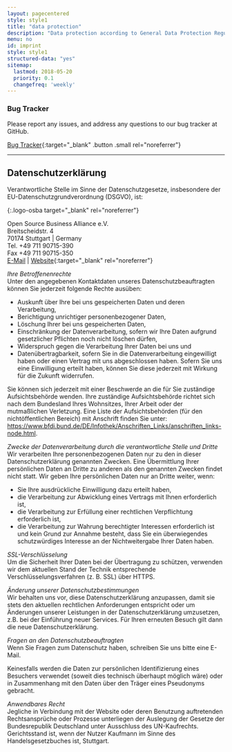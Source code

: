 ```yaml
---
layout: pagecentered
style: style1
title: "data protection"
description: "Data protection according to General Data Protection Regulation (GDPR)"
menu: no
id: imprint
style: style1
structured-data: "yes"
sitemap:
  lastmod: 2018-05-20
  priority: 0.1
  changefreq: 'weekly'
---
```


### Bug Tracker ###
Please report any issues, and address any questions to our bug tracker at GitHub.      
    
[Bug Tracker](https://github.com/iridium-browser/tracker/issues "Bug Tracker at GitHub"){:target="_blank" .button .small rel="noreferrer"}     

----
   
   
Datenschutzerklärung
----------------------

Verantwortliche Stelle im Sinne der Datenschutzgesetze, insbesondere der EU-Datenschutzgrundverordnung (DSGVO), ist:     
     
[ ](https://osb-alliance.de "OSBA Website"){:.logo-osba target="_blank" rel="noreferrer"}

Open Source Business Alliance e.V.   
Breitscheidstr. 4  
70174 Stuttgart | Germany  
Tel. +49 711 90715-390  
Fax +49 711 90715-350  
[E-Mail](mailto:wg-iridium@osb-alliance.com "send e-mail") | [Website](https://www.osb-alliance.com "visit website"){:target="_blank" rel="noreferrer"}     

*Ihre Betroffenenrechte*    
Unter den angegebenen Kontaktdaten unseres Datenschutzbeauftragten können Sie jederzeit folgende Rechte ausüben:    
- Auskunft über Ihre bei uns gespeicherten Daten und deren Verarbeitung,
- Berichtigung unrichtiger personenbezogener Daten,
- Löschung Ihrer bei uns gespeicherten Daten,
- Einschränkung der Datenverarbeitung, sofern wir Ihre Daten aufgrund gesetzlicher Pflichten noch nicht löschen dürfen,
- Widerspruch gegen die Verarbeitung Ihrer Daten bei uns und
- Datenübertragbarkeit, sofern Sie in die Datenverarbeitung eingewilligt haben oder einen Vertrag mit uns abgeschlossen haben.
Sofern Sie uns eine Einwilligung erteilt haben, können Sie diese jederzeit mit Wirkung für die Zukunft widerrufen.    
     
Sie können sich jederzeit mit einer Beschwerde an die für Sie zuständige Aufsichtsbehörde wenden. Ihre zuständige Aufsichtsbehörde richtet sich nach dem Bundesland Ihres Wohnsitzes, Ihrer Arbeit oder der mutmaßlichen Verletzung. Eine Liste der Aufsichtsbehörden (für den nichtöffentlichen Bereich) mit Anschrift finden Sie unter: https://www.bfdi.bund.de/DE/Infothek/Anschriften_Links/anschriften_links-node.html.    
    
*Zwecke der Datenverarbeitung durch die verantwortliche Stelle und Dritte*    
Wir verarbeiten Ihre personenbezogenen Daten nur zu den in dieser Datenschutzerklärung genannten Zwecken. Eine Übermittlung Ihrer persönlichen Daten an Dritte zu anderen als den genannten Zwecken findet nicht statt. Wir geben Ihre persönlichen Daten nur an Dritte weiter, wenn:    
- Sie Ihre ausdrückliche Einwilligung dazu erteilt haben,
- die Verarbeitung zur Abwicklung eines Vertrags mit Ihnen erforderlich ist,
- die Verarbeitung zur Erfüllung einer rechtlichen Verpflichtung erforderlich ist,
- die Verarbeitung zur Wahrung berechtigter Interessen erforderlich ist und kein Grund zur Annahme besteht, dass Sie ein überwiegendes schutzwürdiges Interesse an der Nichtweitergabe Ihrer Daten haben.
   
*SSL-Verschlüsselung*    
Um die Sicherheit Ihrer Daten bei der Übertragung zu schützen, verwenden wir dem aktuellen Stand der Technik entsprechende Verschlüsselungsverfahren (z. B. SSL) über HTTPS.    
    
*Änderung unserer Datenschutzbestimmungen*    
Wir behalten uns vor, diese Datenschutzerklärung anzupassen, damit sie stets den aktuellen rechtlichen Anforderungen entspricht oder um Änderungen unserer Leistungen in der Datenschutzerklärung umzusetzen, z.B. bei der Einführung neuer Services. Für Ihren erneuten Besuch gilt dann die neue Datenschutzerklärung.

*Fragen an den Datenschutzbeauftragten*    
Wenn Sie Fragen zum Datenschutz haben, schreiben Sie uns bitte eine E-Mail.    

Keinesfalls werden die Daten zur persönlichen Identifizierung eines Besuchers verwendet (soweit dies technisch überhaupt möglich wäre) oder in Zusammenhang mit den Daten über den Träger eines Pseudonyms gebracht.

*Anwendbares Recht*  
Jegliche in Verbindung mit der Website oder deren Benutzung auftretenden Rechtsansprüche oder Prozesse unterliegen der Auslegung der Gesetze der Bundesrepublik Deutschland unter Ausschluss des UN-Kaufrechts. Gerichtsstand ist, wenn der Nutzer Kaufmann im Sinne des Handelsgesetzbuches ist, Stuttgart.
